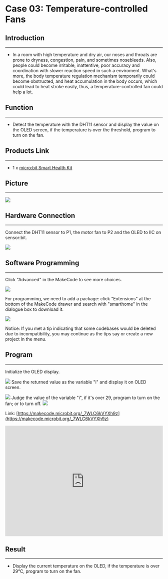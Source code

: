 # Case 03: Temperature-controlled Fans


##  Introduction
---

- In a room with high temperature and dry air, our noses and throats are prone to dryness, congestion, pain, and sometimes nosebleeds. Also, people could become irritable, inattentive, poor accuracy and coordination with slower reaction speed in such a enviroment.  What's more, the body temperature regulation mechanism temporarily could become obstructed, and heat accumulation in the body occurs, which could lead to heat stroke easily, thus, a temperature-controlled fan could help a lot.

## Function
---

- Detect the temperature with the DHT11 sensor and display the value on the OLED screen, if the temperature is over the threshold, program to turn on the fan. 

## Products Link
---
- 1 x [micro:bit Smart Health Kit]()

## Picture
---
![](./images/microbit-Smart-Health-Kit-case-01-02.png)

## Hardware Connection
---

Connect the DHT11 sensor to P1,  the motor fan to P2 and the OLED to IIC on sensor:bit. 

![](./images/microbit-Smart-Health-Kit-case-03-03.png)

## Software Programming 
---

Click "Advanced" in the MakeCode to see more choices.

![](./images/microbit-Smart-Health-Kit-case-01-04.png)

For programming, we need to add a package: click "Extensions" at the bottom of the MakeCode drawer and search with "smarthome" in the dialogue box to download it. 

![](./images/microbit-Smart-Health-Kit-case-01-05.png)



Notice: If you met a tip indicating that some codebases would be deleted due to incompatibility, you may continue as the tips say or create a new project in the menu. 

## Program 
---
Initialize the OLED display. 

![](./images/microbit-Smart-Health-Kit-case-03-07.png)
Save the returned value as the variable "i" and display it on OLED screen. 

![](./images/microbit-Smart-Health-Kit-case-03-08.png)
Judge the value of the variable "i", if it's over 29, program to turn on the fan; or to turn off. 
![](./images/microbit-Smart-Health-Kit-case-03-09.png)

Link: [https://makecode.microbit.org/_7WLC6kVYXh9z](https://makecode.microbit.org/_7WLC6kVYXh9z)

<div style="position:relative;height:0;padding-bottom:70%;overflow:hidden;">
<iframe style="position:absolute;top:0;left:0;width:100%;height:100%;" src="https://makecode.microbit.org/#pub:https://makecode.microbit.org/_7WLC6kVYXh9z" frameborder="0" sandbox="allow-popups allow-forms allow-scripts allow-same-origin">
</iframe>
</div>  


## Result
---
- Display the current temperature on the OLED, if the temperature is over 29℃, program to turn on the fan. 



